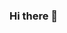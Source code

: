 ### Hi there 👋

<!--
**notkcils/notkcils** is a ✨ _special_ ✨ repository because its `README.md` (this file) appears on your GitHub profile.

Here are some ideas to get you started:

- 🔭 I’m currently working on establishing a non-profit organization creating awareness for mental health issues
and social services that will be needed as society recovers from the pandemic.
- 🌱 I’m currently learning how to us, navigate and develop software and various languages surrounding it
- 👯 I’m looking to collaborate on launching the above stated project
- 🤔 I’m looking for help with sponsorship and development 
- 💬 Ask me about anything
- 📫 How to reach me: manicsense6@gmail.com
- 😄 Pronouns: He/Him
- ⚡ Fun fact: I was adopted
-->
